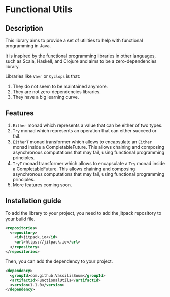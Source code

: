 # Functional Utils

## Description

This library aims to provide a set of utilities to help with functional programming in Java. 

It is inspired by the functional programming libraries in other languages, such as Scala, Haskell, and Clojure and aims 
to be a zero-dependencies library.

Libraries like `Vavr` or `Cyclops` is that:
1. They do not seem to be maintained anymore.
2. They are not zero-dependencies libraries.
3. They have a big learning curve.

## Features

1. `Either` monad which represents a value that can be either of two types.
2. `Try` monad which represents an operation that can either succeed or fail.
3. `EitherT` monad transformer which allows to encapsulate an `Either` monad inside a CompletableFuture. This allows chaining and composing asynchronous computations that may
fail, using functional programming principles.
4. `TryT` monad transformer which allows to encapsulate a `Try` monad inside a CompletableFuture. This allows chaining and composing asynchronous computations that may fail, using functional programming principles.
5. More features coming soon.

## Installation guide

To add the library to your project, you need to add the jitpack repository to your build file.

```xml
<repositories>
  <repository>
    <id>jitpack.io</id>
    <url>https://jitpack.io</url>
  </repository>
</repositories>

```

Then, you can add the dependency to your project.

```xml
<dependency>
  <groupId>com.github.VassilisSoum</groupId>
  <artifactId>FunctionalUtils</artifactId>
  <version>1.1.0</version>
</dependency>
```
